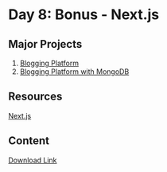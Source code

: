 # Day 8: Bonus - Next.js

## Major Projects

1. [Blogging Platform](https://github.com/ssahibsingh/tss-nextjs-blog)
2. [Blogging Platform with MongoDB](https://github.com/ssahibsingh/next-blog)

## Resources

[Next.js](https://nextjs.org/)

## Content

[Download Link](https://minhaskamal.github.io/DownGit/#/home?url=https://github.com/ssahibsingh/tss-nextjs-blog)